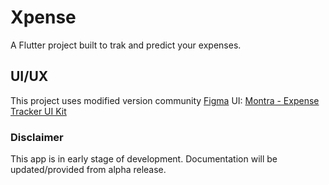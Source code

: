 # Xpense

A Flutter project built to trak and predict your expenses.

## UI/UX

This project uses modified version community [Figma](https://www.figma.com) UI: [Montra - Expense Tracker UI Kit](https://www.figma.com/community/file/998557875473123405/montra-expense-tracker-ui-kit)

### Disclaimer

This app is in early stage of development. Documentation will be updated/provided from alpha release.
